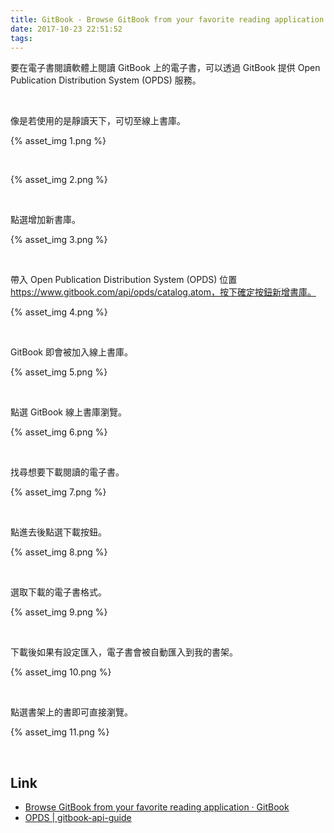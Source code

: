 ```yaml
---
title: GitBook - Browse GitBook from your favorite reading application
date: 2017-10-23 22:51:52
tags:
---
```


要在電子書閱讀軟體上閱讀 GitBook 上的電子書，可以透過 GitBook 提供 Open Publication Distribution System (OPDS) 服務。  

<!-- More -->

<br/>


像是若使用的是靜讀天下，可切至線上書庫。  

{% asset_img 1.png %}

<br/>


{% asset_img 2.png %}

<br/>


點選增加新書庫。  

{% asset_img 3.png %}

<br/>


帶入 Open Publication Distribution System (OPDS) 位置 https://www.gitbook.com/api/opds/catalog.atom，按下確定按鈕新增書庫。  

{% asset_img 4.png %}

<br/>


GitBook 即會被加入線上書庫。  

{% asset_img 5.png %}

<br/>


點選 GitBook 線上書庫瀏覽。  

{% asset_img 6.png %}

<br/>


找尋想要下載閱讀的電子書。  

{% asset_img 7.png %}

<br/>


點進去後點選下載按鈕。  

{% asset_img 8.png %}

<br/>


選取下載的電子書格式。  

{% asset_img 9.png %}

<br/>


下載後如果有設定匯入，電子書會被自動匯入到我的書架。  

{% asset_img 10.png %}

<br/>


點選書架上的書即可直接瀏覽。  

{% asset_img 11.png %}

<br/>


Link
----
* [Browse GitBook from your favorite reading application · GitBook](https://www.gitbook.com/blog/features/opds)
* [OPDS | gitbook-api-guide](https://wastemobile.gitbooks.io/gitbook-api-guide/content/opds/index.html)
